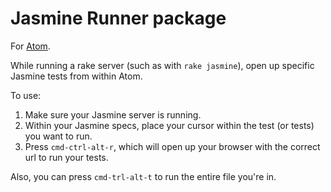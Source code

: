 # Jasmine Runner package

For [Atom](https://atom.io/).

While running a rake server (such as with `rake jasmine`), open up specific Jasmine tests from within Atom.

To use:

1. Make sure your Jasmine server is running.
2. Within your Jasmine specs, place your cursor within the test (or tests) you want to run.
3. Press `cmd-ctrl-alt-r`, which will open up your browser with the correct url to run your tests.

Also, you can press `cmd-trl-alt-t` to run the entire file you're in.
